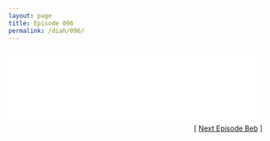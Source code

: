 ```yaml
---
layout: page
title: Episode 096
permalink: /diah/096/
---
```


<iframe allowfullscreen="true" frameborder="0" style="width:100%;" marginheight="0" marginwidth="0" mozallowfullscreen="true" scrolling="NO" src="//gdriveplayer.us/embed2.php?link=kPhddu1A5%252BgF%252FW8%252Bj1X%252BaQ1QQMOhq5bvDeRofxWgWlM3H3W7zPDluSPsnYWk9ZvoIijclK4P0pjGaFOgod6RPp3vI9sdmH0vn3tKzgSoFC92AYMzWEKstMCkHTnQMUNm7wkOtzYLbnLGWMDEr8TySFkbi%252B%252BAmcwEgN00Fx7Rfcsr1Vi8yt2ZOcImUJhxKcvm%252FaQ1dP%252Fn%252BF0RaWG3Krdv%252BC&amp;no_adult=yes" webkitallowfullscreen="true"></iframe>

<div align="right">[ <a href="/diah/097/">Next Episode Beb</a> ]</div>

